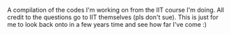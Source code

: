 A compilation of the codes I'm working on from the IIT course I'm doing. All credit to the questions go to IIT themselves (pls don't sue). This is just for me to look back onto in a few years time and see how far I've come :)
